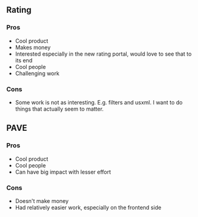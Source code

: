 ## Rating
### Pros
- Cool product
- Makes money
- Interested especially in the new rating portal, would love to see that to its end
- Cool people
- Challenging work

### Cons
- Some work is not as interesting. E.g. filters and usxml. I want to do things that actually seem to matter.

## PAVE
### Pros
- Cool product
- Cool people
- Can have big impact with lesser effort

### Cons
- Doesn't make money
- Had relatively easier work, especially on the frontend side